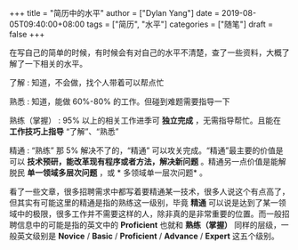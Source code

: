 +++
title = "简历中的水平"
author = ["Dylan Yang"]
date = 2019-08-05T09:40:00+08:00
tags = ["简历", "水平"]
categories = ["随笔"]
draft = false
+++

在写自己的简单的时候，有时候会有对自己的水平不清楚，查了一些资料，大概了解了一下相关的水平。

了解
: 知道，不会做，找个人带着可以帮点忙

熟悉
: 知道，能做 60%-80% 的工作。但碰到难题需要指导一下

熟练（掌握）
: 95% 以上的相关工作进季可 **独立完成** ，无需指导帮忙。且能在 **工作技巧上指导** “了解”、“熟悉”

精通
: “熟练” 那 5% 解决不了的，“精通” 可以攻关完成。“精通”最主要的价值是可以 **技术预研，能改革现有程序或者方法，解决新问题** 。精通另一点价值是能解脱民 **单一领域多层次问题** ，或 \*
    多领域单一层次问题\* 。

看了一些文章，很多招聘需求中都写着要精通某一技术，很多人说这个有点高了，但其实有可能这里的精通是指的熟练这一级别，毕竟 **精通** 可以说是达到了某一领域中的极限，很多工作并不需要这样的人，除非真的是非常重要的位置。而一般招聘信息中的可能是指的英文中的 **Proficient** 也就和 **熟练（掌握）**
同样的层级，一般英文级别是 **Novice** / **Basic** / **Proficient** /
**Advance** / **Expert** 这五个级别。
